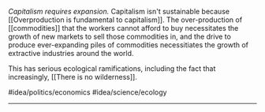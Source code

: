 *Capitalism requires expansion.* Capitalism isn't sustainable because [[Overproduction is fundamental to capitalism]]. The over-production of [[commodities]] that the workers cannot afford to buy necessitates the growth of new markets to sell those commodities in, and the drive to produce ever-expanding piles of commodities necessitiates the growth of extractive industries around the world. 

This has serious ecological ramifications, including the fact that increasingly, [[There is no wilderness]]. 

#idea/politics/economics 
#idea/science/ecology 

---
